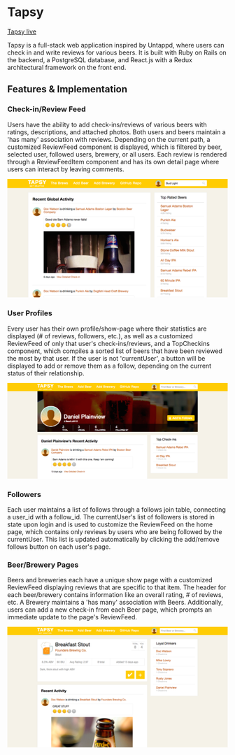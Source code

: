 # Tapsy

[Tapsy live][heroku]

[heroku]: https://tapsy.herokuapp.com

Tapsy is a full-stack web application inspired by Untappd, where users can check in and write reviews for various beers.
It is built with Ruby on Rails on the backend, a PostgreSQL database, and React.js with a Redux architectural framework on the front end.

## Features & Implementation

### Check-in/Review Feed

Users have the ability to add check-ins/reviews of various beers with ratings, descriptions, and attached photos. Both users and beers maintain a
'has many' association with reviews. Depending on the current path, a customized ReviewFeed component is displayed, which is filtered by
beer, selected user, followed users, brewery, or all users. Each review is rendered through a ReviewFeedItem component and
has its own detail page where users can interact by leaving comments.

![Review Feed](https://github.com/sdeluc1/Tapsy/blob/master/screencaps/Tapsy_cap1.png "Review Feed")

### User Profiles

Every user has their own profile/show-page where their statistics are displayed (# of reviews, followers, etc.), as well as a
customized ReviewFeed of only that user's check-ins/reviews, and a TopCheckins component, which compiles a sorted list of
beers that have been reviewed the most by that user. If the user is not 'currentUser', a button will be displayed to add or remove
them as a follow, depending on the current status of their relationship.

![User Page](https://github.com/sdeluc1/Tapsy/blob/master/screencaps/tapsy_cap2.png "User Page")

### Followers

Each user maintains a list of follows through a follows join table, connecting a user_id with a follow_id. The currentUser's list
of followers is stored in state upon login and is used to customize the ReviewFeed on the home page, which contains only reviews by
users who are being followed by the currentUser. This list is updated automatically by clicking the add/remove follows button on
each user's page.

### Beer/Brewery Pages

Beers and breweries each have a unique show page with a customized ReviewFeed displaying reviews that are specific to that item.
The header for each beer/brewery contains information like an overall rating, # of reviews, etc. A Brewery maintains a 'has many' association
with Beers. Additionally, users can add a new check-in from each Beer page, which prompts an immediate update to the page's
ReviewFeed.

![Beer Page](https://github.com/sdeluc1/Tapsy/blob/master/screencaps/tapsy_cap3.png "Beer Page")
